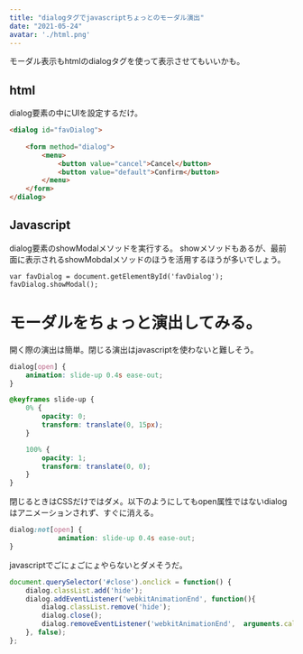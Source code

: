 ```yaml
---
title: "dialogタグでjavascriptちょっとのモーダル演出"
date: "2021-05-24"
avatar: './html.png'
---
```



モーダル表示もhtmlのdialogタグを使って表示させてもいいかも。


## html
dialog要素の中にUIを設定するだけ。


```html
<dialog id="favDialog">
    
    <form method="dialog">
        <menu>
            <button value="cancel">Cancel</button>
            <button value="default">Confirm</button>
        </menu>
    </form>
</dialog>
```

## Javascript
dialog要素のshowModalメソッドを実行する。
showメソッドもあるが、最前面に表示されるshowMobdalメソッドのほうを活用するほうが多いでしょう。


```javascirpt
var favDialog = document.getElementById('favDialog');
favDialog.showModal();
```


# モーダルをちょっと演出してみる。
開く際の演出は簡単。閉じる演出はjavascriptを使わないと難しそう。
```css
dialog[open] {
    animation: slide-up 0.4s ease-out;
}

@keyframes slide-up {
    0% {
        opacity: 0;
        transform: translate(0, 15px);
    }

    100% {
        opacity: 1;
        transform: translate(0, 0);
    }
}
```

閉じるときはCSSだけではダメ。以下のようにしてもopen属性ではないdialogはアニメーションされず、すぐに消える。
```css
dialog:not[open] {
            animation: slide-up 0.4s ease-out;
}
```

javascriptでごにょごにょやらないとダメそうだ。
```javascript
document.querySelector('#close').onclick = function() {
    dialog.classList.add('hide');
    dialog.addEventListener('webkitAnimationEnd', function(){
        dialog.classList.remove('hide');
        dialog.close();
        dialog.removeEventListener('webkitAnimationEnd',  arguments.callee, false);
    }, false);
};
```
